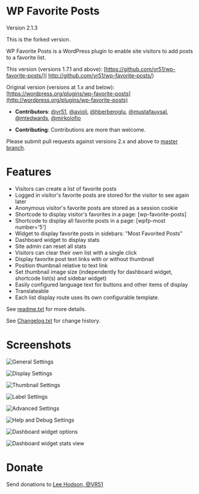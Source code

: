 # WP Favorite Posts

Version 2.1.3

This is the forked version.

WP Favorite Posts is a WordPress plugin to enable site visitors to add posts to a favorite list.

This version (versions 1.7.1 and above): [https://github.com/vr51/wp-favorite-posts/]( http://github.com/vr51/wp-favorite-posts/)

Original version (versions at 1.x and below): [https://wordpress.org/plugins/wp-favorite-posts](http://wordpress.org/plugins/wp-favorite-posts)

* **Contributors**: [@vr51](https://github.com/vr51), [@avioli](https://github.com/avioli), [@hberberoglu](https://github.com/hberberoglu), [@mustafauysal](https://github.com/mustafauysal), [@mtedwards](https://github.com/mtedwards), [@mirkolofio](https://github.com/mirkolofio)

* **Contributing**: Contributions are more than welcome.

Please submit pull requests against versions 2.x and above to [master branch](https://github.com/vr51/wp-favorite-posts).

# Features

- Visitors can create a list of favorite posts
- Logged in visitor's favorite posts are stored for the visitor to see again later
- Anonymous visitor's favorite posts are stored as a session cookie
- Shortcode to display visitor's favorites in a page: [wp-favorite-posts]
- Shortcode to display all favorite posts in a page: [wpfp-most number='5']
- Widget to display favorite posts in sidebars: "Most Favorited Posts"
- Dashboard widget to display stats
- Site admin can reset all stats
- Visitors can clear their own list with a single click
- Display favorite post text links with or without thumbnail
- Position thumbnail relative to text link
- Set thumbnail image size (independently for dashboard widget, shortcode list(s) and sidebar widget)
- Easily configured language text for buttons and other items of display
- Translateable
- Each list display route uses its own configurable template.

See [readme.txt](readme.txt) for more details.

See [Changelog.txt](changelog.txt) for change history.

# Screenshots

![General Settings](screenshot-1.png)

![Display Settings](screenshot-2.png)

![Thumbnail Settings](screenshot-3.png)

![Label Settings](screenshot-4.png)

![Advanced Settings](screenshot-5.png)

![Help and Debug Settings](screenshot-6.png)

![Dashboard widget options](screenshot-7.png)

![Dashboard widget stats view](screenshot-8.png)

# Donate

Send donations to [Lee Hodson, @VR51](https://paypal.me/vr51/)
